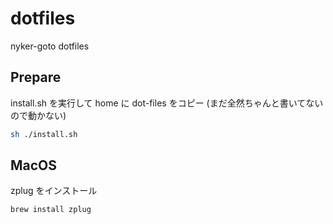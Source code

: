 # dotfiles

nyker-goto dotfiles

## Prepare

install.sh を実行して home に dot-files をコピー (まだ全然ちゃんと書いてないので動かない)

```bash
sh ./install.sh
```

## MacOS

zplug をインストール

```bash
brew install zplug
```